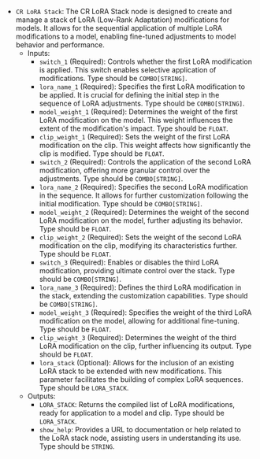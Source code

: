 - `CR LoRA Stack`: The CR LoRA Stack node is designed to create and manage a stack of LoRA (Low-Rank Adaptation) modifications for models. It allows for the sequential application of multiple LoRA modifications to a model, enabling fine-tuned adjustments to model behavior and performance.
    - Inputs:
        - `switch_1` (Required): Controls whether the first LoRA modification is applied. This switch enables selective application of modifications. Type should be `COMBO[STRING]`.
        - `lora_name_1` (Required): Specifies the first LoRA modification to be applied. It is crucial for defining the initial step in the sequence of LoRA adjustments. Type should be `COMBO[STRING]`.
        - `model_weight_1` (Required): Determines the weight of the first LoRA modification on the model. This weight influences the extent of the modification's impact. Type should be `FLOAT`.
        - `clip_weight_1` (Required): Sets the weight of the first LoRA modification on the clip. This weight affects how significantly the clip is modified. Type should be `FLOAT`.
        - `switch_2` (Required): Controls the application of the second LoRA modification, offering more granular control over the adjustments. Type should be `COMBO[STRING]`.
        - `lora_name_2` (Required): Specifies the second LoRA modification in the sequence. It allows for further customization following the initial modification. Type should be `COMBO[STRING]`.
        - `model_weight_2` (Required): Determines the weight of the second LoRA modification on the model, further adjusting its behavior. Type should be `FLOAT`.
        - `clip_weight_2` (Required): Sets the weight of the second LoRA modification on the clip, modifying its characteristics further. Type should be `FLOAT`.
        - `switch_3` (Required): Enables or disables the third LoRA modification, providing ultimate control over the stack. Type should be `COMBO[STRING]`.
        - `lora_name_3` (Required): Defines the third LoRA modification in the stack, extending the customization capabilities. Type should be `COMBO[STRING]`.
        - `model_weight_3` (Required): Specifies the weight of the third LoRA modification on the model, allowing for additional fine-tuning. Type should be `FLOAT`.
        - `clip_weight_3` (Required): Determines the weight of the third LoRA modification on the clip, further influencing its output. Type should be `FLOAT`.
        - `lora_stack` (Optional): Allows for the inclusion of an existing LoRA stack to be extended with new modifications. This parameter facilitates the building of complex LoRA sequences. Type should be `LORA_STACK`.
    - Outputs:
        - `LORA_STACK`: Returns the compiled list of LoRA modifications, ready for application to a model and clip. Type should be `LORA_STACK`.
        - `show_help`: Provides a URL to documentation or help related to the LoRA stack node, assisting users in understanding its use. Type should be `STRING`.
